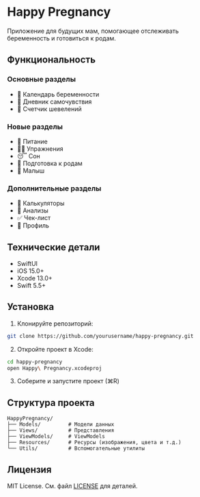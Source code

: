 # Happy Pregnancy

Приложение для будущих мам, помогающее отслеживать беременность и готовиться к родам.

## Функциональность

### Основные разделы
- 📅 Календарь беременности
- 📝 Дневник самочувствия
- 💝 Счетчик шевелений

### Новые разделы
- 🍎 Питание
- 🏃‍♀️ Упражнения
- 😴 Сон
- 👶 Подготовка к родам
- 👶 Малыш

### Дополнительные разделы
- 🧮 Калькуляторы
- 🏥 Анализы
- ✅ Чек-лист
- 👤 Профиль

## Технические детали

- SwiftUI
- iOS 15.0+
- Xcode 13.0+
- Swift 5.5+

## Установка

1. Клонируйте репозиторий:
```bash
git clone https://github.com/yourusername/happy-pregnancy.git
```

2. Откройте проект в Xcode:
```bash
cd happy-pregnancy
open Happy\ Pregnancy.xcodeproj
```

3. Соберите и запустите проект (⌘R)

## Структура проекта

```
HappyPregnancy/
├── Models/         # Модели данных
├── Views/          # Представления
├── ViewModels/     # ViewModels
├── Resources/      # Ресурсы (изображения, цвета и т.д.)
└── Utils/          # Вспомогательные утилиты
```

## Лицензия

MIT License. См. файл [LICENSE](LICENSE) для деталей. 